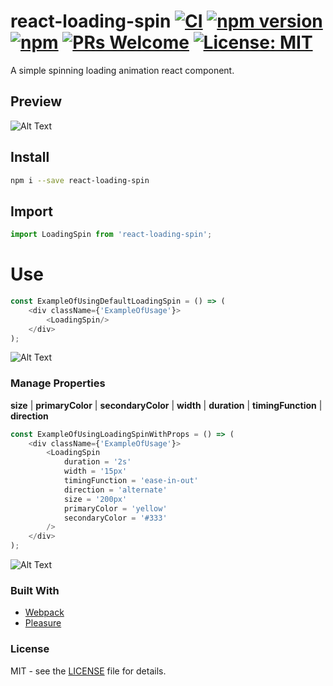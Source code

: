 # react-loading-spin [![CI](https://github.com/radlinskii/react-loading-spin/actions/workflows/CI.yml/badge.svg)](https://github.com/radlinskii/react-loading-spin/actions/workflows/CI.yml) [![npm version](https://badge.fury.io/js/react-loading-spin.svg)](https://badge.fury.io/js/react-loading-spin) [![npm](https://img.shields.io/npm/dt/react-loading-spin.svg)](https://www.npmjs.com/package/react-loading-spin) [![PRs Welcome](https://img.shields.io/badge/PRs-welcome-brightgreen.svg?style=flat-square)](http://makeapullrequest.com) [![License: MIT](https://img.shields.io/badge/License-MIT-green.svg)](https://opensource.org/licenses/MIT)
A simple spinning loading animation react component.

## Preview
![Alt Text](https://i.imgur.com/n3b1ZOq.gif)

## Install
``` sh
npm i --save react-loading-spin
```

## Import
``` javascript
import LoadingSpin from 'react-loading-spin';
```

# Use
``` javascript
const ExampleOfUsingDefaultLoadingSpin = () => (
    <div className={'ExampleOfUsage'}>
        <LoadingSpin/>
    </div>
);
```
![Alt Text](https://i.imgur.com/tc13kFO.gif)

### Manage Properties
**size** | **primaryColor** | **secondaryColor** | **width** | **duration** | **timingFunction** | **direction**

``` javascript
const ExampleOfUsingLoadingSpinWithProps = () => (
    <div className={'ExampleOfUsage'}>
        <LoadingSpin
            duration = '2s'
            width = '15px'
            timingFunction = 'ease-in-out'
            direction = 'alternate'
            size = '200px'
            primaryColor = 'yellow'
            secondaryColor = '#333'
        />
    </div>
);
```
![Alt Text](https://i.imgur.com/R6MKodl.gif)

### Built With
* [Webpack](https://webpack.js.org/)
* [Pleasure](https://en.wikipedia.org/wiki/Pleasure)

### License
MIT - see the [LICENSE](LICENSE) file for details.
